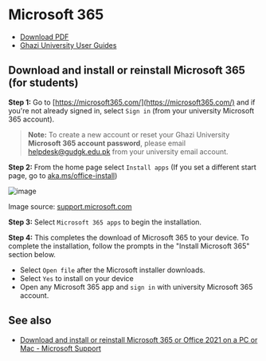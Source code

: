 # Microsoft 365

- [Download PDF](https://gudgk.github.io/gu-userguides/microsoft365/install-microsoft365.pdf)
- [Ghazi University User Guides](https://docs.gudgk.edu.pk/)

## Download and install or reinstall Microsoft 365 (for students)

**Step 1:** Go to [https://microsoft365.com/](https://microsoft365.com/) and if you're not already signed in, select `Sign in` (from your university Microsoft 365 account).

> **Note:** To create a new account or reset your Ghazi University **Microsoft 365 account password**, please email [helpdesk@gudgk.edu.pk](helpdesk@gudgk.edu.pk) from your university email account.

**Step 2:** From the home page select `Install apps` (If you set a different start page, go to [aka.ms/office-install](https://aka.ms/office-install))

![image](https://support.content.office.net/en-us/media/4d96bcbc-ed1b-41a7-a365-f71a41cab2bb.png)

Image source: [support.microsoft.com](https://support.microsoft.com/en-gb/office/download-and-install-or-reinstall-microsoft-365-or-office-2021-on-a-pc-or-mac-4414eaaf-0478-48be-9c42-23adc4716658)

**Step 3:** Select `Microsoft 365 apps` to begin the installation.

**Step 4:** This completes the download of Microsoft 365 to your device. To complete the installation, follow the prompts in the "Install Microsoft 365" section below.

- Select `Open file` after the Microsoft installer downloads.
- Select `Yes` to install on your device
- Open any Microsoft 365 app and `sign in` with university Microsoft 365 account.

## See also

- [Download and install or reinstall Microsoft 365 or Office 2021 on a PC or Mac - Microsoft Support](https://support.microsoft.com/en-gb/office/download-and-install-or-reinstall-microsoft-365-or-office-2021-on-a-pc-or-mac-4414eaaf-0478-48be-9c42-23adc4716658)